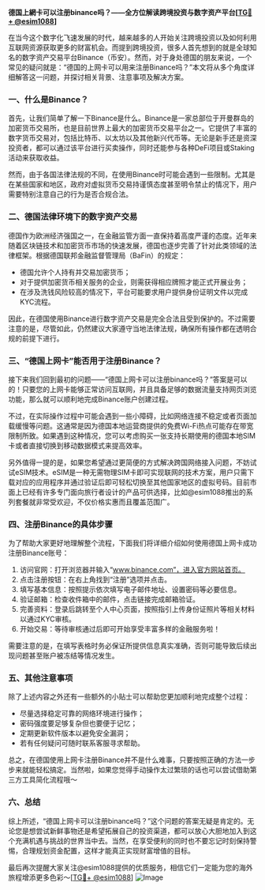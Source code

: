 **德国上網卡可以注册binance吗？——全方位解读跨境投资与数字资产平台[[TG💪+ @esim1088](https://t.me/s/esim1088)]**

在当今这个数字化飞速发展的时代，越来越多的人开始关注跨境投资以及如何利用互联网资源获取更多的财富机会。而提到跨境投资，很多人首先想到的就是全球知名的数字资产交易平台Binance（币安）。然而，对于身处德国的朋友来说，一个常见的疑问就是：“德国的上网卡可以用来注册Binance吗？”本文将从多个角度详细解答这一问题，并探讨相关背景、注意事项及解决方案。

### 一、什么是Binance？

首先，让我们简单了解一下Binance是什么。Binance是一家总部位于开曼群岛的加密货币交易所，也是目前世界上最大的加密货币交易平台之一。它提供了丰富的数字货币交易对，包括比特币、以太坊以及其他新兴代币等。无论是新手还是资深投资者，都可以通过该平台进行买卖操作，同时还能参与各种DeFi项目或Staking活动来获取收益。

然而，由于各国法律法规的不同，在使用Binance时可能会遇到一些限制。尤其是在某些国家和地区，政府对虚拟货币交易持谨慎态度甚至明令禁止的情况下，用户需要特别注意自己的行为是否合规合法。

### 二、德国法律环境下的数字资产交易

德国作为欧洲经济强国之一，在金融监管方面一直保持着高度严谨的态度。近年来随着区块链技术和加密货币市场的快速发展，德国也逐步完善了针对此类领域的法律框架。根据德国联邦金融监督管理局（BaFin）的规定：

- 德国允许个人持有并交易加密货币；
- 对于提供加密货币相关服务的企业，则需获得相应牌照才能正式开展业务；
- 在涉及洗钱风险较高的情况下，平台可能要求用户提供身份证明文件以完成KYC流程。

因此，在德国使用Binance进行数字资产交易是完全合法且受到保护的。不过需要注意的是，尽管如此，仍然建议大家遵守当地法律法规，确保所有操作都在透明合规的前提下进行。

### 三、“德国上网卡”能否用于注册Binance？

接下来我们回到最初的问题——“德国上网卡可以注册binance吗？”答案是可以的！只要您的上网卡能够正常访问互联网，并且具备足够的数据流量支持网页浏览功能，那么就可以顺利地完成Binance账户创建过程。

不过，在实际操作过程中可能会遇到一些小障碍，比如网络连接不稳定或者页面加载缓慢等问题。这通常是因为德国本地运营商提供的免费Wi-Fi热点可能存在带宽限制所致。如果遇到这种情况，您可以考虑购买一张支持长期使用的德国本地SIM卡或者直接切换到移动数据模式来提高效率。

另外值得一提的是，如果您希望通过更简便的方式解决跨国网络接入问题，不妨试试eSIM技术。eSIM是一种无需物理SIM卡即可实现联网的技术方案，用户只需下载对应的应用程序并通过验证后即可轻松切换至其他国家地区的虚拟号码。目前市面上已经有许多专门面向旅行者设计的产品可供选择，比如@esim1088推出的系列套餐就非常受欢迎，不仅价格实惠而且覆盖范围广。

### 四、注册Binance的具体步骤

为了帮助大家更好地理解整个流程，下面我们将详细介绍如何使用德国上网卡成功注册Binance账号：

1. 访问官网：打开浏览器并输入“www.binance.com”，进入官方网站首页。
2. 点击注册按钮：在右上角找到“注册”选项并点击。
3. 填写基本信息：按照提示依次填写电子邮件地址、设置密码等必要信息。
4. 验证邮箱：检查收件箱中的邮件，点击链接完成邮箱验证。
5. 完善资料：登录后跳转至个人中心页面，按照指引上传身份证照片等相关材料以通过KYC审核。
6. 开始交易：等待审核通过后即可开始享受丰富多样的金融服务啦！

需要注意的是，在填写表格时务必保证所提供信息真实准确，否则可能导致后续出现问题甚至账户被冻结等情况发生。

### 五、其他注意事项

除了上述内容之外还有一些额外的小贴士可以帮助您更加顺利地完成整个过程：

- 尽量选择稳定可靠的网络环境进行操作；
- 密码强度要足够复杂但也要便于记忆；
- 定期更新软件版本以避免安全漏洞；
- 若有任何疑问可随时联系客服寻求帮助。

总之，在德国使用上网卡注册Binance并不是什么难事，只要按照正确的方法一步步来就能轻松搞定。当然啦，如果您觉得手动操作太过繁琐的话也可以尝试借助第三方工具简化流程哦～

### 六、总结

综上所述，“德国上网卡可以注册binance吗？”这个问题的答案无疑是肯定的。无论您是想尝试新鲜事物还是希望拓展自己的投资渠道，都可以放心大胆地加入到这个充满机遇与挑战的世界当中去。当然，在享受便利的同时也不要忘记时刻保持警惕，合理规划资金配置，这样才能真正实现财富增值的目标。

最后再次提醒大家关注@esim1088提供的优质服务，相信它们一定能为您的海外旅程增添更多色彩～[[TG💪+ @esim1088](https://t.me/s/esim1088)] ![Image](https://i.postimg.cc/4NQfJmqS/Snipaste-2025-05-13-00-14-12.png)